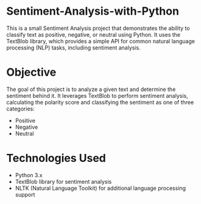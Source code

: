 # Sentiment-Analysis-with-Python

This is a small Sentiment Analysis project that demonstrates the ability to classify text as positive, negative, or neutral using Python. It uses the TextBlob library, which provides a simple API for common natural language processing (NLP) tasks, including sentiment analysis.

# Objective
The goal of this project is to analyze a given text and determine the sentiment behind it. It leverages TextBlob to perform sentiment analysis, calculating the polarity score and classifying the sentiment as one of three categories:

- Positive
- Negative
- Neutral

# Technologies Used
- Python 3.x
- TextBlob library for sentiment analysis
- NLTK (Natural Language Toolkit) for additional language processing support
